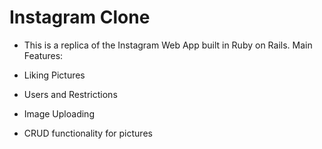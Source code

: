 # Instagram Clone

* This is a replica of the Instagram Web App built in Ruby on Rails. Main Features:

* Liking Pictures

* Users and Restrictions

* Image Uploading

* CRUD functionality for pictures

